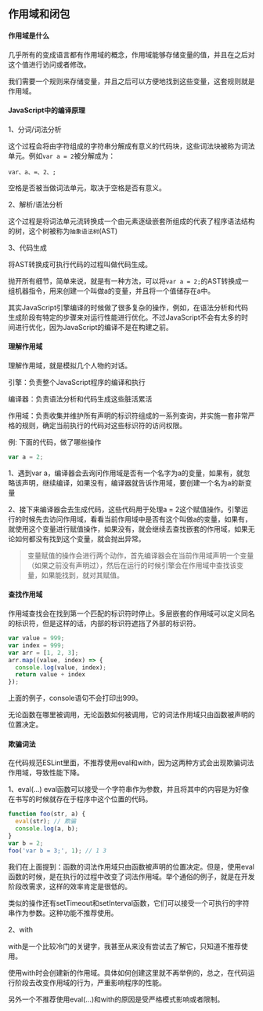 ## 作用域和闭包

#### 作用域是什么

几乎所有的变成语言都有作用域的概念，作用域能够存储变量的值，并且在之后对这个值进行访问或者修改。

我们需要一个规则来存储变量，并且之后可以方便地找到这些变量，这套规则就是作用域。

#### JavaScript中的编译原理

1、分词/词法分析

这个过程会将由字符组成的字符串分解成有意义的代码块，这些词法块被称为词法单元。例如`var a = 2`被分解成为：

```
var、a、=、2、;
```

空格是否被当做词法单元，取决于空格是否有意义。

2、解析/语法分析

这个过程是将词法单元流转换成一个由元素逐级嵌套所组成的代表了程序语法结构的树，这个树被称为`抽象语法树`(AST)

3、代码生成

将AST转换成可执行代码的过程叫做代码生成。

抛开所有细节，简单来说，就是有一种方法，可以将`var a = 2;`的AST转换成一组机器指令，用来创建一个叫做a的变量，并且将一个值储存在a中。 

其实JavaScript引擎编译的时候做了很多复杂的操作，例如，在语法分析和代码生成阶段有特定的步骤来对运行性能进行优化。不过JavaScript不会有太多的时间进行优化，因为JavaScript的编译不是在构建之前。

#### 理解作用域

理解作用域，就是模拟几个人物的对话。

引擎：负责整个JavaScript程序的编译和执行

编译器：负责语法分析和代码生成这些脏活累活

作用域：负责收集并维护所有声明的标识符组成的一系列查询，并实施一套非常严格的规则，确定当前执行的代码对这些标识符的访问权限。

例: 下面的代码，做了哪些操作

```js
var a = 2;
```

1、遇到var a，编译器会去询问作用域是否有一个名字为a的变量，如果有，就忽略该声明，继续编译，如果没有，编译器就告诉作用域，要创建一个名为a的新变量

2、接下来编译器会去生成代码，这些代码用于处理a = 2这个赋值操作。引擎运行的时候先去访问作用域，看看当前作用域中是否有这个叫做a的变量，如果有，就使用这个变量进行赋值操作，如果没有，就会继续去查找嵌套的作用域，如果无论如何都没有找到这个变量，就会抛出异常。

> 变量赋值的操作会进行两个动作，首先编译器会在当前作用域声明一个变量（如果之前没有声明过），然后在运行的时候引擎会在作用域中查找该变量，如果能找到，就对其赋值。

#### 查找作用域

作用域查找会在找到第一个匹配的标识符时停止。多层嵌套的作用域可以定义同名的标识符，但是这样的话，内部的标识符遮挡了外部的标识符。

```js
var value = 999;
var index = 999;
var arr = [1, 2, 3];
arr.map((value, index) => {
  console.log(value, index);
  return value + index
});
```

上面的例子，console语句不会打印出999。

无论函数在哪里被调用，无论函数如何被调用，它的词法作用域只由函数被声明的位置决定。

#### 欺骗词法

在代码规范ESLint里面，不推荐使用eval和with，因为这两种方式会出现欺骗词法作用域，导致性能下降。

1、eval(...) eval函数可以接受一个字符串作为参数，并且将其中的内容是为好像在书写的时候就存在于程序中这个位置的代码。

```js
function foo(str, a) {
  eval(str); // 欺骗
  console.log(a, b);
}
var b = 2;
foo('var b = 3;', 1); // 1 3
```

我们在上面提到：函数的词法作用域只由函数被声明的位置决定。但是，使用eval函数的时候，是在执行的过程中改变了词法作用域。举个通俗的例子，就是在开发阶段改需求，这样的效率肯定是很低的。

类似的操作还有setTimeout和setInterval函数，它们可以接受一个可执行的字符串作为参数。这种功能不推荐使用。

2、with

with是一个比较冷门的关键字，我甚至从来没有尝试去了解它，只知道不推荐使用。

使用with时会创建新的作用域。具体如何创建这里就不再举例的，总之，在代码运行阶段去改变作用域的行为，严重影响程序的性能。

另外一个不推荐使用eval(...)和with的原因是受严格模式影响或者限制。